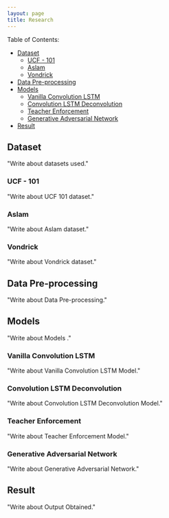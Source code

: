 ```yaml
---
layout: page
title: Research
---
```


<div class="post-content">
  <div class="post-content">
  <p>Table of Contents:</p>
  <ul>
    <li>
      <a href="#dataset">Dataset</a>
      <ul>
        <li>
          <a href="#ucf_101">UCF - 101</a>
        </li>
        <li>
          <a href="#aslam">Aslam</a>
        </li>
        <li>
          <a href="#vondrick">Vondrick</a>
        </li>
      </ul>
    </li>
    <li>
      <a href="#preprocess">Data Pre-processing</a>
    </li>
    <li>
      <a href="#models">Models</a>
      <ul>
        <li>
          <a href="#vanilla">Vanilla Convolution LSTM</a>
        </li>
        <li>
          <a href="#conv-lstm-deconv">Convolution LSTM Deconvolution</a>
        </li>
        <li>
          <a href="#teacher">Teacher Enforcement</a>
        </li>
        <li>
          <a href="#gan">Generative Adversarial Network</a>
        </li>
      </ul>
    </li>
    <li>
      <a href="#output">Result</a>
    </li>
  </ul>

  <p>
    <a name="dataset"></a>
  </p>
  <h2 id="dataset">Dataset</h2>
  <p>"Write about datasets used."</p>

  <p>
    <a name="ucf_101"></a>
  </p>
  <h3 id="ucf_101">UCF - 101</h3>
  <p>"Write about UCF 101 dataset."</p>

  <p>
    <a name="aslam"></a>
  </p>
  <h3 id="aslam">Aslam</h3>
  <p>"Write about Aslam dataset."</p>

  <p>
    <a name="vondrick"></a>
  </p>
  <h3 id="vondrick">Vondrick</h3>
  <p>"Write about Vondrick dataset."</p>

  <p>
    <a name="preprocess"></a>
  </p>
  <h2 id="preprocess">Data Pre-processing</h2>
  <p>"Write about Data Pre-processing."</p>

  <p>
    <a name="models"></a>
  </p>
  <h2 id="models">Models</h2>
  <p>"Write about Models ."</p>

  <p>
    <a name="vanilla"></a>
  </p>
  <h3 id="vanilla">Vanilla Convolution LSTM</h3>
  <p>"Write about Vanilla Convolution LSTM Model."</p>

  <p>
    <a name="conv-lstm-deconv"></a>
  </p>
  <h3 id="conv-lstm-deconv">Convolution LSTM Deconvolution</h3>
  <p>"Write about Convolution LSTM Deconvolution Model."</p>

  <p>
    <a name="teacher"></a>
  </p>
  <h3 id="teacher">Teacher Enforcement</h3>
  <p>"Write about Teacher Enforcement Model."</p>

  <p>
    <a name="gan"></a>
  </p>
  <h3 id="gan">Generative Adversarial Network</h3>
  <p>"Write about Generative Adversarial Network."</p>

  <p>
    <a name="output"></a>
  </p>
  <h2 id="output">Result</h2>
  <p>"Write about Output Obtained."</p>

</div>

</div>
